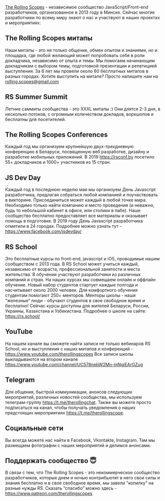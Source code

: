 [The Rolling Scopes](https://rollingscopes.com/) - независимое сообщество JavaScript/Front-end разработчиков, организованное в 2013 году в Минске. Сейчас многие разработчики по всему миру знают о нас и участвуют в наших проектах и мероприятиях:

## The Rolling Scopes митапы
Наши митапы - это не только общение, обмен опытом и знаниями, но и площадка, где любой желающий может попробовать себя в роли докладчика, независимо от опыта и темы. Мы помогаем начинающим докладчикам с выбором темы, подготовкой презентации и репетицией выступления. За 6 лет мы провели около 60 бесплатных митапов в разных городах. Хотите выступить на митапе? Просто напишите нам на rolling.scopes@gmail.com

## RS Summer Summit
Летние саммиты сообщества - это XXXL митапы :) Они длятся 2-3 дня, в несколько потоков, с огромным количеством докладов, воркшопов и бесплатны для посетителей. 

## The Rolling Scopes Conferences
Каждый год мы организуем крупнейшую двух-трехдневную конференцию в Беларуси, посвященную веб разработке, дизайну и разработке мобильных приложений. 
В 2019 https://rsconf.by посетило 55+ докладчиков и 1000+ участников из 15 стран. 

## JS Dev Day
Каждый год в последнюю неделю мая мы организуем День Javascript разработчика, предлагая собраться любой компанией и поучаствовать в викторине. Присоединиться может каждый в любой точке мира. Необходимо только найти компанию и место проведения (и неважно, будь то небольшой кабинет в офисе, или столики в пабе). Наше сообщество бесплатно предоставляет все материалы и оказывает помощь в подготовке. В 2019 году День Javascript разработчика отметили в 24 городах. Подробнее можно узнать тут - https://www.facebook.com/jsdevday/

## RS School
Это бесплатные курсы по front-end, javascript и iOS, проводимые нашим сообществом с 2013 года. В RS School может учиться каждый, независимо от возраста, профессиональной занятости и места жительства. В обучении участвуют разработчики из различных компаний и стран. На наших курсах мы совмещаем онлайн и оффлайн обучение. Новый набор студентов стартует каждые полгода и насчитывает около 2000 человек. Для комфортного обучения студентам помогают 250+ менторов. Менторы школы - наши “железные” люди - обучают студентов в свое свободное время и бесплатно!
Сейчас курсы доступны для жителей Беларуси, России, Украины, Казахстана и Узбекистана. 
Подробнее о школе на сайте: https://rs.school/

## YouTube
На нашем канале вы сможете найти записи не только вебинаров RS School, но и выступления с наших митапов и конференций - https://www.youtube.com/therollingscopes
Все записи школы выкладываются на втором канале https://www.youtube.com/channel/UC578nebW2Mn-mNgjEArGZug

## Telegram
Для общения, быстрой коммуникации, анонсов следующих мероприятий, различных новостей сообщества, мы используем телеграм-группу https://t.me/therollingchat. 
Также вы можете просто подписаться на канал, чтобы получать уведомления о наших предстоящих мероприятиях https://t.me/therollingscope.

## Социальные сети 
Вы всегда можете нас найти в Facebook, Vkontakte, Instagram. Там мы размещаем фотографии с наших мероприятий и делимся анонсами.

## Поддержать сообщество :innocent:
В связи с тем, что Тhe Rolling Scopes - это некоммерческое сообщество разработчиков, которые днем и ночью контрибьютят в него свои силы и знания бесплатно и в свое свободное время, мы завели "копилку" на разные нужды RS. 
Сказать “спасибо” можно здесь - https://www.patreon.com/therollingscopes 
